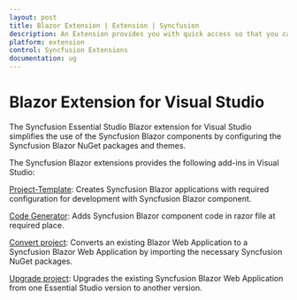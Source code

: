 ```yaml
---
layout: post
title: Blazor Extension | Extension | Syncfusion
description: An Extension provides you with quick access so that you can create or configure the Syncfusion Blazor projects along with Syncfusion components
platform: extension
control: Syncfusion Extensions
documentation: ug
---
```


# Blazor Extension for Visual Studio

The Syncfusion Essential Studio Blazor extension for Visual Studio simplifies the use of the Syncfusion Blazor components by configuring the Syncfusion Blazor NuGet packages and themes.

The Syncfusion Blazor extensions provides the following add-ins in Visual Studio:

[Project-Template](./visual-studio-extensions/template-studio):  Creates Syncfusion Blazor applications with required configuration for development with Syncfusion Blazor component.

[Code Generator](./visual-studio-extensions/code-generator):  Adds Syncfusion Blazor component code in razor file at required place.

[Convert project](./visual-studio-extensions/convert-project):  Converts an existing Blazor Web Application to a Syncfusion Blazor Web Application by importing the necessary Syncfusion NuGet packages.

[Upgrade project](./visual-studio-extensions/upgrade-project):  Upgrades the existing Syncfusion Blazor Web Application from one Essential Studio version to another version.